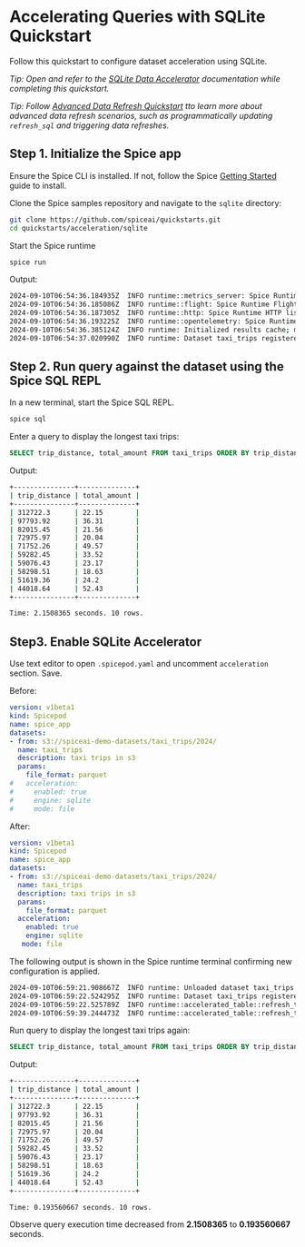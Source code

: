 # Accelerating Queries with SQLite Quickstart

Follow this quickstart to configure dataset acceleration using SQLite.

_Tip: Open and refer to the [SQLite Data Accelerator](https://docs.spiceai.org/components/data-accelerators/sqlite) documentation while completing this quickstart._

_Tip: Follow [Advanced Data Refresh Quickstart](../data-refresh/README.md) tto learn more about advanced data refresh scenarios, such as programmatically updating `refresh_sql` and triggering data refreshes._

## Step 1. Initialize the Spice app

Ensure the Spice CLI is installed. If not, follow the Spice [Getting Started](https://docs.spiceai.org/getting-started) guide to install.

Clone the Spice samples repository and navigate to the `sqlite` directory:

```bash
git clone https://github.com/spiceai/quickstarts.git
cd quickstarts/acceleration/sqlite
```

Start the Spice runtime

```bash
spice run
```

Output:

```bash
2024-09-10T06:54:36.184935Z  INFO runtime::metrics_server: Spice Runtime Metrics listening on 127.0.0.1:9090
2024-09-10T06:54:36.185086Z  INFO runtime::flight: Spice Runtime Flight listening on 127.0.0.1:50051
2024-09-10T06:54:36.187305Z  INFO runtime::http: Spice Runtime HTTP listening on 127.0.0.1:8090
2024-09-10T06:54:36.193225Z  INFO runtime::opentelemetry: Spice Runtime OpenTelemetry listening on 127.0.0.1:50052
2024-09-10T06:54:36.385124Z  INFO runtime: Initialized results cache; max size: 128.00 MiB, item ttl: 1s
2024-09-10T06:54:37.020990Z  INFO runtime: Dataset taxi_trips registered (s3://spiceai-demo-datasets/taxi_trips/2024/), results cache enabled.
```

## Step 2. Run query against the dataset using the Spice SQL REPL

In a new terminal, start the Spice SQL REPL.

```bash
spice sql
```

Enter a query to display the longest taxi trips:

```sql
SELECT trip_distance, total_amount FROM taxi_trips ORDER BY trip_distance DESC LIMIT 10;
```

Output:

```bash
+---------------+--------------+
| trip_distance | total_amount |
+---------------+--------------+
| 312722.3      | 22.15        |
| 97793.92      | 36.31        |
| 82015.45      | 21.56        |
| 72975.97      | 20.04        |
| 71752.26      | 49.57        |
| 59282.45      | 33.52        |
| 59076.43      | 23.17        |
| 58298.51      | 18.63        |
| 51619.36      | 24.2         |
| 44018.64      | 52.43        |
+---------------+--------------+

Time: 2.1508365 seconds. 10 rows.
```

## Step3. Enable SQLite Accelerator

Use text editor to open `.spicepod.yaml` and uncomment `acceleration` section. Save.

Before:

```yaml
version: v1beta1
kind: Spicepod
name: spice_app
datasets:
- from: s3://spiceai-demo-datasets/taxi_trips/2024/
  name: taxi_trips
  description: taxi trips in s3
  params:
    file_format: parquet
#   acceleration:
#     enabled: true
#     engine: sqlite
#     mode: file
```

After:

```yaml
version: v1beta1
kind: Spicepod
name: spice_app
datasets:
- from: s3://spiceai-demo-datasets/taxi_trips/2024/
  name: taxi_trips
  description: taxi trips in s3
  params:
    file_format: parquet
  acceleration:
    enabled: true
    engine: sqlite
   mode: file
```

The following output is shown in the Spice runtime terminal confirming new configuration is applied.

```bash
2024-09-10T06:59:21.908667Z  INFO runtime: Unloaded dataset taxi_trips
2024-09-10T06:59:22.524295Z  INFO runtime: Dataset taxi_trips registered (s3://spiceai-demo-datasets/taxi_trips/2024/), acceleration (sqlite:file), results cache enabled.
2024-09-10T06:59:22.525789Z  INFO runtime::accelerated_table::refresh_task: Loading data for dataset taxi_trips
2024-09-10T06:59:39.244473Z  INFO runtime::accelerated_table::refresh_task: Loaded 2,964,624 rows (421.71 MiB) for dataset taxi_trips in 16s 718ms.
```

Run query to display the longest taxi trips again:

```sql
SELECT trip_distance, total_amount FROM taxi_trips ORDER BY trip_distance DESC LIMIT 10;
```

Output:

```bash
+---------------+--------------+
| trip_distance | total_amount |
+---------------+--------------+
| 312722.3      | 22.15        |
| 97793.92      | 36.31        |
| 82015.45      | 21.56        |
| 72975.97      | 20.04        |
| 71752.26      | 49.57        |
| 59282.45      | 33.52        |
| 59076.43      | 23.17        |
| 58298.51      | 18.63        |
| 51619.36      | 24.2         |
| 44018.64      | 52.43        |
+---------------+--------------+

Time: 0.193560667 seconds. 10 rows.
```

Observe query execution time decreased from **2.1508365** to **0.193560667** seconds.